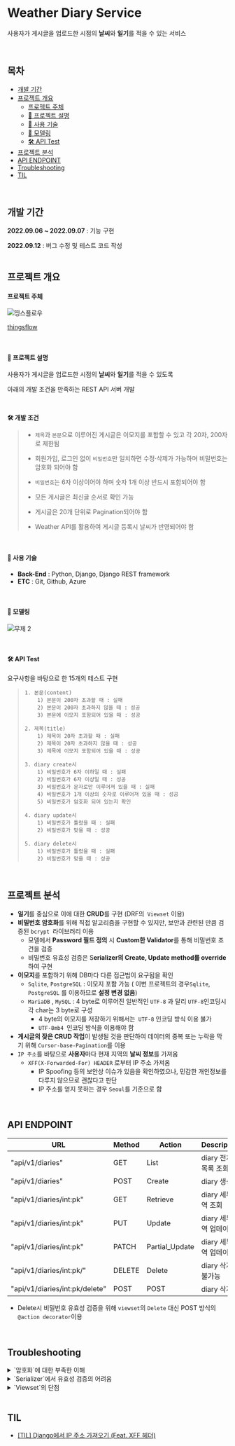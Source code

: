 # Weather Diary Service

사용자가 게시글을 업로드한 시점의 **날씨**와 **일기**를 적을 수 있는 서비스

</br>

## 목차

  * [개발 기간](#개발-기간)
  * [프로젝트 개요](#프로젝트-개요)
      - [프로젝트 주체](#프로젝트-주체)
      - [💭 프로젝트 설명](#-프로젝트-설명)
      - [🧹 사용 기술](#-사용-기술)
      - [📰 모델링](#-모델링)
      - [🛠 API Test](#-api-test)
  * [프로젝트 분석](#프로젝트-분석)
  * [API ENDPOINT](#api-endpoint)
  * [Troubleshooting](#troubleshooting)
  * [TIL](#til)


</br>

## 개발 기간
**2022.09.06 ~ 2022.09.07** : 기능 구현

**2022.09.12** : 버그 수정 및 테스트 코드  작성
</br>
</br>
  
## 프로젝트 개요


#### 프로젝트 주체 


![띵스플로우](https://user-images.githubusercontent.com/83492367/189649735-4498ba67-b27f-4653-850d-b4f42586547f.png)


[thingsflow](https://thingsflow.com/ko/home)

</br>

#### 💭 프로젝트 설명
사용자가 게시글을 업로드한 시점의 **날씨**와 **일기**를 적을 수 있도록

아래의 개발 조건을 만족하는 REST API 서버 개발

</br>

**🛠 개발 조건**

> - `제목`과 `본문`으로 이루어진 게시글은 이모지를 포함할 수 있고 각 20자, 200자로 제한됨
> 	
> - 회원가입, 로그인 없이 `비밀번호`만 일치하면 수정·삭제가 가능하며 비밀번호는 암호화 되어야 함
> 	
> - `비밀번호`는 6자 이상이어야 하며 숫자 1개 이상 반드시 포함되어야 함
> 	
> - 모든 게시글은 최신글 순서로 확인 가능
> - 게시글은 20개 단위로 Pagination되어야 함
> - Weather API를 활용하여 게시글 등록시 날씨가 반영되어야 함

</br>

#### 🧹 사용 기술 

- **Back-End** : Python, Django, Django REST framework
- **ETC** : Git, Github, Azure

</br>

#### 📰 모델링
![무제 2](https://user-images.githubusercontent.com/83492367/189656844-fd1224fa-a9cc-4bdc-8dbc-bafa28819f5a.jpg)

</br>

#### 🛠 API Test

요구사항을 바탕으로 한 15개의 테스트 구현



>     1. 본문(content)
>         1) 본문이 200자 초과할 때 : 실패
>         2) 본문이 200자 초과하지 않을 때 : 성공
>         3) 본문에 이모지 포함되어 있을 때 : 성공
> 
>     2. 제목(title)
>         1) 제목이 20자 초과할 때 : 실패
>         2) 제목이 20자 초과하지 않을 때 : 성공
>         3) 제목에 이모지 포함되어 있을 때 : 성공
> 
>     3. diary create시
>         1) 비밀번호가 6자 이하일 때 : 실패
>         2) 비밀번호가 6자 이상일 때 : 성공
>         3) 비밀번호가 문자로만 이루어져 있을 때 : 실패
>         4) 비밀번호가 1개 이상의 숫자로 이루어져 있을 때 : 성공
>         5) 비밀번호가 암호화 되어 있는지 확인
> 
>     4. diary update시
>         1) 비밀번호가 틀렸을 때 : 실패
>         2) 비밀번호가 맞을 때 : 성공
> 
>     5. diary delete시
>         1) 비밀번호가 틀렸을 때 : 실패
>         2) 비밀번호가 맞을 때 : 성공






</br>

## 프로젝트 분석
- **일기**를 중심으로 이에 대한 **CRUD**를 구현 (DRF의` Viewset` 이용)
- **비밀번호 암호화**를 위해  직접 알고리즘을 구현할 수 있지만, 보안과 관련된 만큼 검증된 `bcrypt `라이브러리 이용
	- 모델에서 **Password 필드 정의** 시 **Custom한 Validator**를 통해 비밀번호 조건을 검증
	- 비밀번호 유효성 검증은 S**erializer의 Create, Update method를 override**하여 구현
- **이모지**를 포함하기 위해 DB마다 다른 접근법이 요구됨을 확인
	- `Sqlite`, `PostgreSQL` : 이모지 포함 가능 ( 이번 프로젝트의 경우`Sqlite`, `PostgreSQL` 를 이용하므로 **설정 변경 없음**)
	-  `MariaDB` , `MySQL` : 4 byte로 이루어진 일반적인 `UTF-8` 과 달리 `UTF-8`인코딩시 각 char는 3 byte로 구성
		- 4 byte의 이모지를 저장하기 위해서는` UTF-8` 인코딩 방식 이용 불가
		- `UTF-8mb4 `인코딩 방식을 이용해야 함
- **게시글의 잦은 CRUD 작업**이 발생될 것을 판단하여 데이터의 중복 또는 누락을 막기 위해 `Cursor-base-Pagination`를 이용
-  `IP 주소`를 바탕으로 **사용자**마다 현재 지역의 **날씨 정보**를 가져옴
	- `XFF(X-Forwarded-For) HEADER` 로부터 IP 주소 가져옴
		- IP Spoofing 등의 보안상 이슈가 있음을 확인하였으나, 민감한 개인정보를 다루지 않으므로 괜찮다고 판단
		- IP 주소를 얻지 못하는 경우 `Seoul`를 기준으로 함
	
</br>

## API ENDPOINT


URL|Method|Action|Description|
|------|---|---|---|
|"api/v1/diaries"|GET|List|diary 전체 목록 조회|
|"api/v1/diaries"|POST|Create|diary 생성
|"api/v1/diaries/int:pk"|GET|Retrieve|diary 세부내역 조회
|"api/v1/diaries/int:pk"|PUT|Update|diary 세부내역 업데이트|
|"api/v1/diaries/int:pk"|PATCH|Partial_Update|diary 세부내역 업데이트|
|"api/v1/diaries/int:pk/"|DELETE|Delete|diary 삭제 불가능|
|"api/v1/diaries/int:pk/delete"|POST|POST|diary 삭제|

* Delete시 비밀번호 유효성 검증을 위해 `viewset`의 `Delete` 대신 POST 방식의` @action decorator `이용

</br>

## Troubleshooting


<details>
<summary>`암호화`에 대한 부족한 이해</summary>

<!-- summary 아래 한칸 공백 두어야함 -->

- 초반에 Django에서 제공하는 기본 암호화 함수가 아니라 `Argon2`라는 라이브러리를 이용하여 암호화를 진행
-  최신 알고리즘인 만큼 문서가 부족하여 PasswordHasher() 함수에 대해 이해하는데 많은 시간을 소요함
- Password를 str 형태로 비교해야한다는 점을 알지 못해 이로 인한 시간을 낭비함
-  결국은 viewset의 문제점들로 대중적인 bcrypt를 이용하여 기능을 구현
-  과제를 마무리하기 위해 시간을 효율적으로 관리해야 할 필요성에 대해 체감

</details>

<details>
<summary>`Serializer`에서 유효성 검증의 어려움</summary>

<!-- summary 아래 한칸 공백 두어야함 -->


- 유효성 검증을 **Serializer**와 **View** 중 어느 수준에서 진행해야 하는지에 대해 많은 시간 소요
	- View에서는 perform_create, perform_update, perform_destory 등 인스턴스를 DB에 처리하는 로직을 가지고 있을 뿐
	- DRF의 Source Code를 참고했을때 실질적인 데이터의 유효성 검증 및 생성은 Serilizer에서 진행된다고 판단
	- Serializer에서는 Create시, Update시에만 유효성 검증 가능 
		- Delete Serializer를 따로 구현하여 Update method 로직을 바꿔 Delete method로 이용하려했으나 실패
		-  **기간안에** **Delete시 유효성 검증에 대한 적절한 방법을 찾지 못함**
			- 후에 @action decorator를 이용하여 delete하도록 변경하여 기능 구현

- 유효성 검증이라는 Serializer의 기능에 대한 이해 부족으로 판단되어 추후 학습 예정
			
</details>


<details>
<summary>`Viewset`의 단점</summary>

<!-- summary 아래 한칸 공백 두어야함 -->

- 반복되는 코드를 줄이고자 Viewset을 이용하여 CRUD를 구현하였으나, 각 method에 대한 정확한 이해가 부족
-  특히 Viewset의 Destory method는 유효성을 검증하는 로직이 없음을 확인하는데 오랜 시간을 소요함
-  Viewset 대신 Apiview를 이용할 필요성에 대해 체감,  API v2를 Apiview를 이용하여 추후 구현 예정


</details>

</br>

## TIL

- [[TIL] Django에서 IP 주소 가져오기 (Feat. XFF 헤더)](https://medium.com/@heeee/til-django%EC%97%90%EC%84%9C-ip-%EC%A3%BC%EC%86%8C-%EA%B0%80%EC%A0%B8%EC%98%A4%EA%B8%B0-feat-xff-%ED%97%A4%EB%8D%94-52acd7274139)



